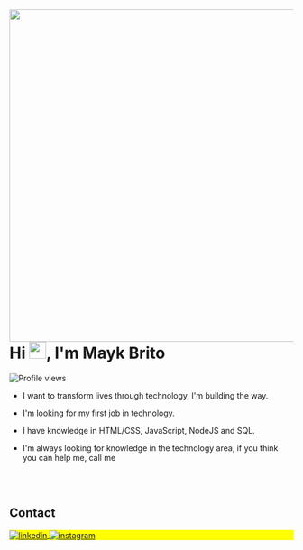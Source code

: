 
<img align="right" height="590em" src="https://raw.githubusercontent.com/gist/vitxrinacio/618ef18e3bbb7cdfd200f3a4fc1aabc6/raw/201d47c76006c99fe0dc55ea92e76bdca5537f08/githubcard.svg"/>
<h1 align="left">Hi <img src="https://raw.githubusercontent.com/kaueMarques/kaueMarques/master/hi.gif" height="30px">, I'm Mayk Brito</h1>
<p align="left"> <img src="https://komarev.com/ghpvc/?username=vitxrinacio&color=yellow" alt="Profile views" /> </p>

- I want to transform lives through technology, I'm building the way.

- I'm looking for my first job in technology.

- I have knowledge in HTML/CSS, JavaScript, NodeJS and SQL.

- I'm always looking for knowledge in the technology area, if you think you can help me, call me



<br><br>

## Contact

<p align="left" style="background:yellow">
<a href="https://www.linkedin.com/in/vitor-inacio-659538252/" target="_blank">
  <img align="center" src="https://img.shields.io/badge/-vitorinacio-05122A?style=flat&logo=linkedin" alt="linkedin"/>
</a>
<a href="https://www.instagram.com/inacioxv/" target="_blank">
 <img align="center" src="https://img.shields.io/badge/-vitorinacio-05122A?style=flat&logo=instagram" alt="instagram"/>
</a>
</p>

